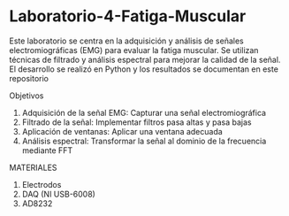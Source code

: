 # Laboratorio-4-Fatiga-Muscular
Este laboratorio se centra en la adquisición y análisis de señales electromiográficas (EMG) para evaluar la fatiga muscular. Se utilizan técnicas de filtrado y análisis espectral para mejorar la calidad de la señal. El desarrollo se realizó en Python y los resultados se documentan en este repositorio

Objetivos
1. Adquisición de la señal EMG: Capturar una señal electromiográfica 
2. Filtrado de la señal: Implementar filtros pasa altas y pasa bajas
3. Aplicación de ventanas: Aplicar una ventana adecuada
4. Análisis espectral: Transformar la señal al dominio de la frecuencia mediante FFT

MATERIALES
1. Electrodos
2. DAQ (NI USB-6008)
3. AD8232

